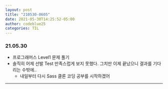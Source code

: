 ```yaml
---
layout: post
title: "210530-0605"
date: 2021-05-30T14:25:52-05:00
author: codeblue25
categories: TIL
---
```


<h3>21.05.30</h3>

- 프로그래머스 Level1 문제 풀기
- 솔직히 어제 선발 Test 만족스럽게 보지 못했다. 그치만 이제 끝났으니 결과를 기다리는 수밖에..
  - 내일부터 다시 Sass 클론 코딩 공부를 시작하겠어

---
